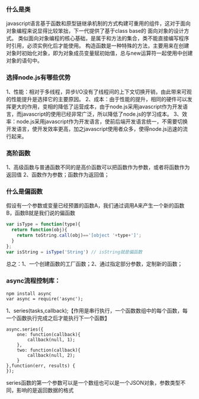 ###  什么是类
javascript语言基于函数和原型链继承机制的方式构建可重用的组件，这对于面向对象编程来说显得比较笨拙，下一代提供了基于class base的
面向对象的设计方式。
类似面向对象编程的核心基础，是属于和方法的集合，类不能直接编写程序时引用，必须实例化后才能使用。
构造函数是一种特殊的方法，主要用来在创建对象时初始化对象，即为对象成员变量赋初始值，总与new运算符一起使用中创建对象的语句中。
### 选择node.js有哪些优势
1、性能：相对于多线程，异步I/O没有了线程间的上下文切换开销，由此带来可观的性能提升是选择它的主要原因。
2、成本：由于性能的提升，相同的硬件可以发挥更大的作用，变相的降低了运营成本，由于node.js采用javascript作为开发语言，而javascript的使用已经非常广泛，所以降低了node.js的学习成本。
3、效率：node.js采用javascript作为开发语言，使前后端开发语言统一，不需要切换开发语言，使开发效率更高，加之javascript使用者众多，使得node.js迅速的流行起来。

### 高阶函数
1、高级函数与普通函数不同的是高价函数可以把函数作为参数，或者将函数作为返回值
2、函数作为参数；函数作为返回值；
### 什么是偏函数
假设有一个参数或变量已经预置的函数A，我们通过调用A来产生一个新的函数B，函数B就是我们说的偏函数
```js
var isType = function(type){
  return function(obj){
    return toString.call(obj)=='[object '+type+']';
  }
};
var isString = isType('String') // isString就是偏函数
```
总之：1、一个创建函数的工厂函数；2、通过指定部分参数，定制新的函数；

### async流程控制库：
```
npm install async
var async = require('async');
```
1、series(tasks,callback);【作用是串行执行，一个函数数组中的每个函数，每一个函数执行完成之后才能执行下一个函数】
```
async.series({
    one: function(callback){
        callback(null, 1);
    },
    two: function(callback){
        callback(null, 2);
    }
},function(err, results) {
});
```
series函数的第一个参数可以是一个数组也可以是一个JSON对象，参数类型不同，影响的是返回数据的格式
